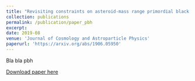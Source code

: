 ```yaml
---
title: "Revisiting constraints on asteroid-mass range primordial black holes as dark matter candidates"
collection: publications
permalink: /publication/paper_pbh
excerpt: 
date: 2019-08
venue: 'Journal of Cosmology and Astroparticle Physics'
paperurl: 'https://arxiv.org/abs/1906.05950'
---
```

Bla bla pbh

[Download paper here](https://arxiv.org/abs/1906.05950)
